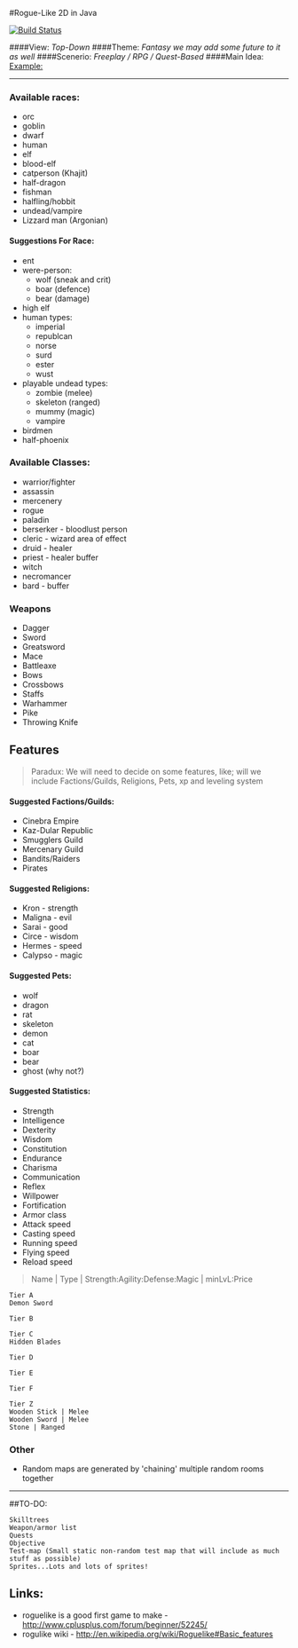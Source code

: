 #Rogue-Like 2D in Java

[![Build Status](https://travis-ci.org/Open-Horizons/roguelike-game-development.png?branch=master)](https://travis-ci.org/Open-Horizons/roguelike-game-development)

####View:
*Top-Down*
####Theme:
*Fantasy we may add some future to it as well*
####Scenerio:
*Freeplay / RPG / Quest-Based*
####Main Idea:
[Example: ](https://lh3.ggpht.com/-bEYiBpVQ5nU/UP6nJvAh7QI/AAAAAAAADSE/q7mQ7IgLEZE/s1600/33.png)

---
### Available races:
* orc
* goblin
* dwarf
* human
* elf
* blood-elf
* catperson (Khajit)
* half-dragon
* fishman
* halfling/hobbit
* undead/vampire
* Lizzard man (Argonian)

#### Suggestions For Race:

* ent
* were-person:
	* wolf (sneak and crit)
	* boar (defence)
	* bear (damage)
* high elf
* human types:
	* imperial
	* republcan
	* norse
	* surd
	* ester
	* wust
* playable undead types:
	* zombie (melee)
	* skeleton (ranged)
	* mummy (magic)
	* vampire
* birdmen
* half-phoenix

### Available Classes:
* warrior/fighter
* assassin
* mercenery
* rogue
* paladin
* berserker - bloodlust person
* cleric -  wizard area of effect
* druid - healer
* priest - healer buffer
* witch
* necromancer
* bard - buffer

###   Weapons
* Dagger
* Sword
* Greatsword
* Mace
* Battleaxe
* Bows
* Crossbows
* Staffs
* Warhammer
* Pike 
* Throwing Knife

## Features
>Paradux: We will need to decide on some features, like; will we include  Factions/Guilds, Religions, Pets, xp and leveling system

#### Suggested Factions/Guilds:
* Cinebra Empire
* Kaz-Dular Republic
* Smugglers Guild
* Mercenary Guild
* Bandits/Raiders
* Pirates

#### Suggested Religions:
* Kron - strength
* Maligna - evil
* Sarai - good
* Circe - wisdom
* Hermes - speed
* Calypso - magic

#### Suggested Pets:
* wolf
* dragon
* rat
* skeleton
* demon
* cat
* boar
* bear
* ghost (why not?)

#### Suggested Statistics:
* Strength
* Intelligence
* Dexterity
* Wisdom
* Constitution
* Endurance
* Charisma
* Communication
* Reflex
* Willpower
* Fortification
* Armor class
* Attack speed
* Casting speed
* Running speed
* Flying speed
* Reload speed

>Name | Type | Strength:Agility:Defense:Magic | minLvL:Price
    
	Tier A
    Demon Sword

    Tier B

    Tier C
    Hidden Blades

    Tier D

    Tier E

    Tier F

    Tier Z
    Wooden Stick | Melee
    Wooden Sword | Melee
    Stone | Ranged 

### Other
* Random maps are generated by 'chaining' multiple random rooms together

---
##TO-DO:

    Skilltrees
    Weapon/armor list
    Quests
    Objective
    Test-map (Small static non-random test map that will include as much stuff as possible)
    Sprites...Lots and lots of sprites!

## Links:
* roguelike is a good first game to make - http://www.cplusplus.com/forum/beginner/52245/
* rogulike wiki - http://en.wikipedia.org/wiki/Roguelike#Basic_features

